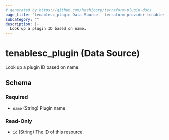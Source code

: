 ```yaml
---
# generated by https://github.com/hashicorp/terraform-plugin-docs
page_title: "tenablesc_plugin Data Source - terraform-provider-tenablesc"
subcategory: ""
description: |-
  Look up a plugin ID based on name.
---
```


# tenablesc_plugin (Data Source)

Look up a plugin ID based on name.



<!-- schema generated by tfplugindocs -->
## Schema

### Required

- `name` (String) Plugin name

### Read-Only

- `id` (String) The ID of this resource.


